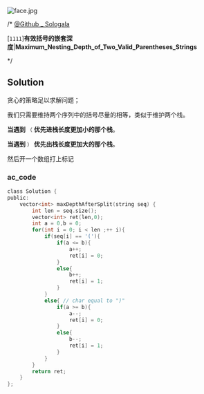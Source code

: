 ![face.jpg](https://pic.leetcode-cn.com/5f44c38cfca16ba4f3886e1c9e298c5ab18a215dc25e965ec357a430e783b3af-face.jpg)

/*
[@Github _ Sologala](https://github.com/Sologala/LeetCode.git)

[`1111`]**有效括号的嵌套深度**|**Maximum_Nesting_Depth_of_Two_Valid_Parentheses_Strings**

*/



## **Solution** 

贪心的策略足以求解问题；

我们只需要维持两个序列中的括号尽量的相等，类似于维护两个栈。

**当遇到** `（`  **优先进栈长度更加小的那个栈**。

**当遇到** `）`  **优先出栈长度更加大的那个栈**。

然后开一个数组打上标记



### **ac_code**
```c
class Solution {
public:
    vector<int> maxDepthAfterSplit(string seq) {
        int len = seq.size();
        vector<int> ret(len,0);
        int a = 0,b = 0;
        for(int i = 0; i < len ;++ i){
            if(seq[i] == '('){
                if(a <= b){
                    a++;
                    ret[i] = 0;
                }
                else{
                    b++;
                    ret[i] = 1;
                }
            }
            else{ // char equal to ")"
                if(a >= b){
                    a--;
                    ret[i] = 0;
                }
                else{
                    b--;
                    ret[i] = 1;
                }
            }
        }
        return ret;
    }
};
```